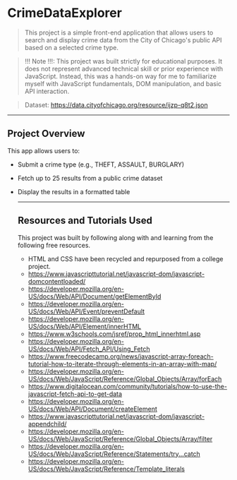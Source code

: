 ﻿# CrimeDataExplorer

> This project is a simple front-end application that allows users to search and display crime data from the City of Chicago's public API based on a selected crime type.

> !!! Note !!!: This project was built strictly for educational purposes. It does not represent advanced technical skill or prior experience with JavaScript. Instead, this was a hands-on way for me to familiarize myself with JavaScript fundamentals, DOM manipulation, and basic API interaction.

> Dataset: https://data.cityofchicago.org/resource/ijzp-q8t2.json

---

## Project Overview

This app allows users to:
- Submit a crime type (e.g., THEFT, ASSAULT, BURGLARY)
- Fetch up to 25 results from a public crime dataset
- Display the results in a formatted table

  ---

  ## Resources and Tutorials Used

  This project was built by following along with and learning from the following free resources.

  - HTML and CSS have been recycled and repurposed from a college project.
  - https://www.javascripttutorial.net/javascript-dom/javascript-domcontentloaded/
  - https://developer.mozilla.org/en-US/docs/Web/API/Document/getElementById
  - https://developer.mozilla.org/en-US/docs/Web/API/Event/preventDefault
  - https://developer.mozilla.org/en-US/docs/Web/API/Element/innerHTML
  - https://www.w3schools.com/jsref/prop_html_innerhtml.asp
  - https://developer.mozilla.org/en-US/docs/Web/API/Fetch_API/Using_Fetch
  - https://www.freecodecamp.org/news/javascript-array-foreach-tutorial-how-to-iterate-through-elements-in-an-array-with-map/
  - https://developer.mozilla.org/en-US/docs/Web/JavaScript/Reference/Global_Objects/Array/forEach
  - https://www.digitalocean.com/community/tutorials/how-to-use-the-javascript-fetch-api-to-get-data
  - https://developer.mozilla.org/en-US/docs/Web/API/Document/createElement
  - https://www.javascripttutorial.net/javascript-dom/javascript-appendchild/
  - https://developer.mozilla.org/en-US/docs/Web/JavaScript/Reference/Global_Objects/Array/filter
  - https://developer.mozilla.org/en-US/docs/Web/JavaScript/Reference/Statements/try...catch
  - https://developer.mozilla.org/en-US/docs/Web/JavaScript/Reference/Template_literals

